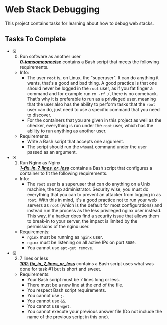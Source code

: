 # Web Stack Debugging

This project contains tasks for learning about how to debug web stacks.

## Tasks To Complete

+ [x] 0. Run software as another user<br/>_**[0-iamsomeoneelse](0-iamsomeoneelse)**_ contains a Bash script that meets the following requirements.
  + Info:
    + The user `root` is, on Linux, the "superuser". It can do anything it wants, that's a good and bad thing. A good practice is that one should never be logged in the `root` user, as if you fat finger a command and for example run `rm -rf /`, there is no comeback. That's why it is preferable to run as a privileged user, meaning that the user also has the ability to perform tasks that the `root` user can do, just need to use a specific command that you need to discover.
    + For the containers that you are given in this project as well as the checker, everything is run under the `root` user, which has the ability to run anything as another user.
  + Requirements:
    + Write a Bash script that accepts one argument.
    + The script should run the `whoami` command under the user passed as an argument.

+ [x] 1. Run Nginx as Nginx<br/>_**[1-fix_in_7_lines_or_less](1-fix_in_7_lines_or_less)**_ contains a Bash script that configures a container to fit the following requirements.
  + Info:
    + The `root` user is a superuser that can do anything on a Unix machine, the top administrator. Security wise, you must do everything that you can to prevent an attacker from logging in as `root`. With this in mind, it's a good practice not to run your web servers as `root` (which is the default for most configurations) and instead run the process as the less privileged nginx user instead. This way, if a hacker does find a security issue that allows them to break-in to your server, the impact is limited by the permissions of the nginx user.
  + Requirements:
    + `nginx` must be running as `nginx` user.
    + `nginx` must be listening on all active IPs on port `8080`.
    + You cannot use `apt-get remove`.

+ [x] 2. 7 lines or less<br/>_**[100-fix_in_7_lines_or_less](100-fix_in_7_lines_or_less)**_ contains a Bash script uses what was done for task #1 but is short and sweet.
  + Requirements:
    + Your Bash script must be 7 lines long or less.
    + There must be a new line at the end of the file.
    + You respect Bash script requirements.
    + You cannot use `;`.
    + You cannot use `&&`.
    + You cannot use `wget`.
    + You cannot execute your previous answer file (Do not include the name of the previous script in this one).